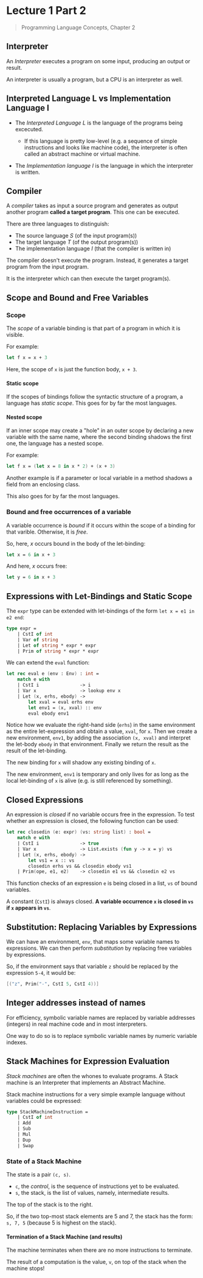 # Lecture 1 Part 2

> Programming Language Concepts, Chapter 2

## Interpreter

An *Interpreter* executes a program on some input, producing an output or result.

An interpreter is usually a program, but a CPU is an interpreter as well.

## Interpreted Language L vs Implementation Language I

- The *Interpreted Language L* is the language of the programs being excecuted.
  - If this language is pretty low-level (e.g. a sequence of simple instructions and looks like machine code), the interpreter is often called an abstract machine or virtual machine.

- The *Implementation language I* is the language in which the interpreter is written.

## Compiler

A *compiler* takes as input a source program and generates as output another program **called a target program**. This one can be executed.

There are three languages to distinguish:

- The source language *S* (of the input program(s))
- The target language *T* (of the output program(s))
- The implementation language *I* (that the compiler is written in)

The compiler doesn't execute the program. Instead, it generates a target program from the input program.

It is the interpreter which can then execute the target program(s).

## Scope and Bound and Free Variables

### Scope

The *scope* of a variable binding is that part of a program in which it is visible.

For example:

```fsharp
let f x = x + 3
```

Here, the scope of `x` is just the function body, `x + 3`.

#### Static scope

If the scopes of bindings follow the syntactic structure of a program, a language has *static scope*. This goes for by far the most languages.

#### Nested scope

If an inner scope may create a "hole" in an outer scope by declaring a new variable with the same name, where the second binding shadows the first one, the language has a nested scope.

For example:

```fsharp
let f x = (let x = 8 in x * 2) + (x + 3)
```

 Another example is if a parameter or local variable in a method shadows a field from an enclosing class.

This also goes for by far the most languages.

### Bound and free occurrences of a variable

A variable occurrence is *bound* if it occurs within the scope of a binding for that varible. Otherwise, it is *free*.

So, here, *x* occurs bound in the body of the let-binding:

```fsharp
let x = 6 in x + 3
```

And here, *x* occurs free:

```fsharp
let y = 6 in x + 3
```

## Expressions with Let-Bindings and Static Scope

The `expr` type can be extended with let-bindings of the form `let x = e1 in e2 end`:

```fsharp
type expr =
	| CstI of int
	| Var of string
	| Let of string * expr * expr
	| Prim of string * expr * expr
```

We can extend the `eval` function:

```fsharp
let rec eval e (env : Env) : int =
	match e with
	| CstI i               -> i
	| Var x                -> lookup env x
	| Let (x, erhs, ebody) ->
		let xval = eval erhs env
		let env1 = (x, xval) :: env
		eval ebody env1
```

Notice how we evaluate the right-hand side (`erhs`) in the same environment as the entire let-expression and obtain a value, `xval`, for `x`. Then we create a new environment, `env1`, by adding the association `(x, xval)` and interpret the let-body `ebody` in that environment. Finally we return the result as the result of the let-binding.

The new binding for `x` will shadow any existing binding of `x`.

The new environment, `env1` is temporary and only lives for as long as the local let-binding of `x` is alive (e.g. is still referenced by something).

## Closed Expressions

An expression is *closed* if no variable occurs free in the expression. To test whether an expression is closed, the following function can be used:

```fsharp
let rec closedin (e: expr) (vs: string list) : bool =
	match e with
	| CstI i               -> true
	| Var x                -> List.exists (fun y -> x = y) vs
	| Let (x, erhs, ebody) ->
		let vs1 = x :: vs
		closedin erhs vs && closedin ebody vs1
	| Prim(ope, e1, e2)    -> closedin e1 vs && closedin e2 vs
```

This function checks of an expression `e` is being closed in a list, `vs` of bound variables.

A constant (`CstI`) is always closed. **A variable occurrence `x` is closed in `vs` if `x` appears in `vs`**.

## Substitution: Replacing Variables by Expressions

We can have an environment, `env`, that maps some variable names to expressions. We can then perform *substitution* by replacing free variables by expressions.

So, if the environment says that variable `z` should be replaced by the expression `5-4`, it would be:

```fsharp
[("z", Prim("-", CstI 5, CstI 4))]
```

## Integer addresses instead of names

For efficiency, symbolic variable names are replaced by variable addresses (integers) in real machine code and in most interpreters.

One way to do so is to replace symbolic variable names by numeric variable indexes.

## Stack Machines for Expression Evaluation

*Stack machines* are often the whones to evaluate programs.
A Stack machine is an Interpreter that implements an Abstract Machine.

Stack machine instructions for a very simple example language without variables could be expressed:

```fsharp
type StackMachineInstruction =
	| CstI of int
	| Add
	| Sub
	| Mul
	| Dup
	| Swap
```

### State of a Stack Machine

The state is a pair `(c, s)`.

- `c`, the *control*, is the sequence of instructions yet to be evaluated.
- `s`, the stack, is the list of values, namely, intermediate results.

The top of the stack is to the right.

So, if the two top-most stack elements are 5 and 7, the stack has the form: `s, 7, 5` (because 5 is highest on the stack).

#### Termination of a Stack Machine (and results)

The machine terminates when there are no more instructions to terminate.

The result of a computation is the value, `v`, on top of the stack when the machine stops!